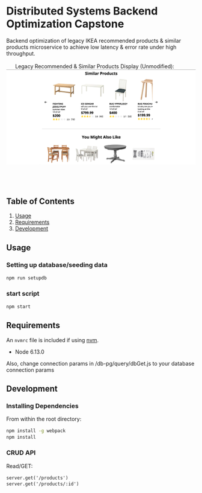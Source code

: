 # Distributed Systems Backend Optimization Capstone

Backend optimization of legacy IKEA recommended products & similar products microservice to achieve low latency & error rate under high throughput.
<br/><br/>
&nbsp;
&nbsp;
&nbsp;
Legacy Recommended & Similar Products Display (Unmodified):
&nbsp;
<img width="1000"
alt="sample1" src="./img/img1.png">
&nbsp;
&nbsp;
<br/><br/>
&nbsp;
&nbsp;
## Table of Contents

1. [Usage](#Usage)
2. [Requirements](#requirements)
3. [Development](#development)


## Usage

### Setting up database/seeding data

```sh
npm run setupdb
```

### start script

```sh
npm start
```

## Requirements

An `nvmrc` file is included if using [nvm](https://github.com/creationix/nvm).

- Node 6.13.0

Also, change connection params in /db-pg/query/dbGet.js to your database connection params

## Development


### Installing Dependencies

From within the root directory:

```sh
npm install -g webpack
npm install
```

### CRUD API

Read/GET:
```
server.get('/products')
server.get('/products/:id')
```